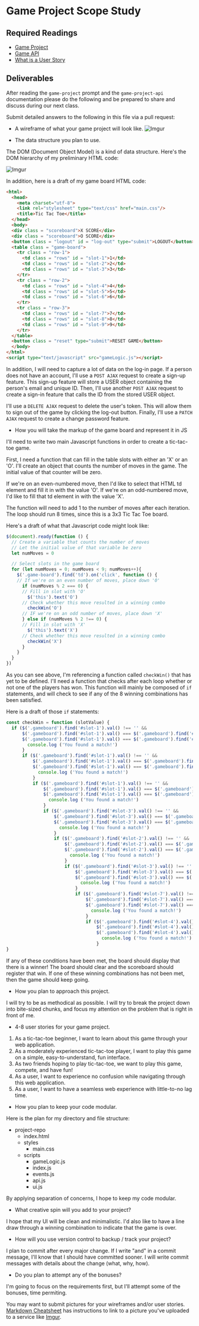 # Game Project Scope Study

## Required Readings

-   [Game Project](https://github.com/ga-wdi-boston/game-project)
-   [Game API](https://github.com/ga-wdi-boston/game-project-api)
-   [What is a User Story](https://www.mountaingoatsoftware.com/agile/user-stories)

## Deliverables

After reading the `game-project` prompt and the `game-project-api` documentation
please do the following and be prepared to share and discuss during our next
class.

Submit detailed answers to the following in this file via a pull request:

-   A wireframe of what your game project will look like.
![Imgur](http://i.imgur.com/xcEdk7V.jpg)

-   The data structure you plan to use.

The DOM (Document Object Model) is a kind of data structure. Here's the DOM hierarchy of my preliminary HTML code:

![Imgur](http://i.imgur.com/dNsojpa.jpg)

In addition, here is a draft of my game board HTML code:

```html
<html>
  <head>
    <meta charset="utf-8">
    <link rel="stylesheet" type="text/css" href="main.css"/>
    <title>Tic Tac Toe</title>
  </head>
  <body>
  <div class = "scoreboard">X SCORE</div>
  <div class = "scoreboard">O SCORE</div>
  <button class = "logout" id = "log-out" type="submit">LOGOUT</button>
  <table class = "game-board">
    <tr class = "row-1">
      <td class = "rows" id = "slot-1">1</td>
      <td class = "rows" id = "slot-2">2</td>
      <td class = "rows" id = "slot-3">3</td>
    </tr>
    <tr class = "row-2">
      <td class = "rows" id = "slot-4">4</td>
      <td class = "rows" id = "slot-5">5</td>
      <td class = "rows" id = "slot-6">6</td>
    </tr>
    <tr class = "row-3">
      <td class = "rows" id = "slot-7">7</td>
      <td class = "rows" id = "slot-8">8</td>
      <td class = "rows" id = "slot-9">9</td>
    </tr>
  </table>
  <button class = "reset" type="submit">RESET GAME</button>
  </body>
</html>
<script type="text/javascript" src="gameLogic.js"></script>
```
In addition, I will need to capture a lot of data on the log-in page. If a person does not have an account, I'll use a `POST AJAX` request to create a sign-up feature. This sign-up feature will store a USER object containing the person's email and unique ID. Then, I'll use another `POST AJAX` request to create a sign-in feature that calls the ID from the stored USER object.

I'll use a `DELETE AJAX` request to delete the user's token. This will allow them to sign out of the game by clicking the log-out button. Finally, I'll use a `PATCH AJAX` request to create a change password feature.

-   How you will take the markup of the game board and represent it in JS

I'll need to write two main Javascript functions in order to create a tic-tac-toe game.

First, I need a function that can fill in the table slots with either an 'X' or an 'O'. I'll create an object that counts the number of moves in the game. The initial value of that counter will be zero.

If we're on an even-numbered move, then I'd like to select that HTML td element and fill it in with the value 'O'. If we're on an odd-numbered move, I'd like to fill that td element in with the value 'X'.

The function will need to add 1 to the number of moves after each iteration. The loop should run 8 times, since this is a 3x3 Tic Tac Toe board.

Here's a draft of what that Javascript code might look like:

```javascript
$(document).ready(function () {
  // Create a variable that counts the number of moves
  // Let the initial value of that variable be zero
  let numMoves = 0

  // Select slots in the game board
  for (let numMoves = 0; numMoves < 9; numMoves++){
    $('.game-board').find('td').on('click', function () {
    // If we're on an even number of moves, place down '0'
      if (numMoves % 2 === 0) {
      // Fill in slot with 'O'
        $('this').text('O')
      // Check whether this move resulted in a winning combo
        checkWin('O')
      // IF we're on an odd number of moves, place down 'X'
      } else if (numMoves % 2 !== 0) {
      // Fill in slot with 'X'
        $('this').text('X')
      // Check whether this move resulted in a winning combo
        checkWin('X')
      }
    }
  }
})
```
As you can see above, I'm referencing a function called `checkWin()` that has yet to be defined. I'll need a function that checks after each loop whether or not one of the players has won. This function will mainly be composed of `if` statements, and will check to see if any of the 8 winning combinations has been satisfied.

Here is a draft of those `if` statements:

```javascript
const checkWin = function (slotValue) {
  if ($('.gameboard').find('#slot-1').val() !== '' &&
      $('.gameboard').find('#slot-1').val() === $('.gameboard').find('#slot-2').val() &&
      $('.gameboard').find('#slot-1').val() === $('.gameboard').find('#slot-3').val()) {
        console.log ('You found a match!')
      }
      if ($('.gameboard').find('#slot-1').val() !== '' &&
          $('.gameboard').find('#slot-1').val() === $('.gameboard').find('#slot-4').val() &&
          $('.gameboard').find('#slot-1').val() === $('.gameboard').find('#slot-7').val()) {
            console.log ('You found a match!')
          }
          if ($('.gameboard').find('#slot-1').val() !== '' &&
              $('.gameboard').find('#slot-1').val() === $('.gameboard').find('#slot-5').val() &&
              $('.gameboard').find('#slot-1').val() === $('.gameboard').find('#slot-9').val()) {
                console.log ('You found a match!')
              }
              if ($('.gameboard').find('#slot-3').val() !== '' &&
                  $('.gameboard').find('#slot-3').val() === $('.gameboard').find('#slot-5').val() &&
                  $('.gameboard').find('#slot-3').val() === $('.gameboard').find('#slot-7').val()) {
                    console.log ('You found a match!')
                  }
                  if ($('.gameboard').find('#slot-2').val() !== '' &&
                      $('.gameboard').find('#slot-2').val() === $('.gameboard').find('#slot-5').val() &&
                      $('.gameboard').find('#slot-2').val() === $('.gameboard').find('#slot-8').val()) {
                        console.log ('You found a match!')
                      }
                      if ($('.gameboard').find('#slot-3').val() !== '' &&
                          $('.gameboard').find('#slot-3').val() === $('.gameboard').find('#slot-6').val() &&
                          $('.gameboard').find('#slot-3').val() === $('.gameboard').find('#slot-9').val()) {
                            console.log ('You found a match!')
                          }
                          if ($('.gameboard').find('#slot-7').val() !== '' &&
                              $('.gameboard').find('#slot-7').val() === $('.gameboard').find('#slot-8').val() &&
                              $('.gameboard').find('#slot-7').val() === $('.gameboard').find('#slot-9').val()) {
                                console.log ('You found a match!')
                              }
                              if ($('.gameboard').find('#slot-4').val() !== '' &&
                                  $('.gameboard').find('#slot-4').val() === $('.gameboard').find('#slot-5').val() &&
                                  $('.gameboard').find('#slot-4').val() === $('.gameboard').find('#slot-6').val()) {
                                    console.log ('You found a match!')
                                  }
}
```
If any of these conditions have been met, the board should display that there is a winner! The board should clear and the scoreboard should register that win. If one of these winning combinations has not been met, then the game should keep going.

-   How you plan to approach this project.

I will try to be as methodical as possible. I will try to break the project down into bite-sized chunks, and focus my attention on the problem that is right in front of me.

-   4-8 user stories for your game project.

  1. As a tic-tac-toe beginner, I want to learn about this game through your web application.
  2. As a moderately experienced tic-tac-toe player, I want to play this game on a simple, easy-to-understand, fun interface.
  3. As two friends hoping to play tic-tac-toe, we want to play this game, compete, and have fun!
  4. As a user, I want to experience no confusion while navigating through this web application.
  5. As a user, I want to have a seamless web experience with little-to-no lag time.


-   How you plan to keep your code modular.

Here is the plan for my directory and file structure:

- project-repo
  - index.html
  - styles
    - main.css
  - scripts
    - gameLogic.js
    - index.js
    - events.js
    - api.js
    - ui.js

By applying separation of concerns, I hope to keep my code modular.

-   What creative spin will you add to your project?

I hope that my UI will be clean and minimalistic. I'd also like to have a line draw through a winning combination to indicate that the game is over.

-   How will you use version control to backup / track your project?

I plan to commit after every major change. If I write "and" in a commit message, I'll know that I should have committed sooner. I will write commit messages with details about the change (what, why, how).

-   Do you plan to attempt any of the bonuses?

I'm going to focus on the requirements first, but I'll attempt some of the bonuses, time permiting.

You may want to submit pictures for your wireframes and/or user stories.
[Markdown Cheatsheet](https://github.com/adam-p/markdown-here/wiki/Markdown-Cheatsheet)
has instructions to link to a picture you've uploaded to a service like [Imgur](http://imgur.com/).
